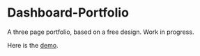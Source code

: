 # Dashboard-Portfolio

A three page portfolio, based on a free design. Work in progress.

Here is the <a href="https://dash-port.herokuapp.com/">demo</a>.
